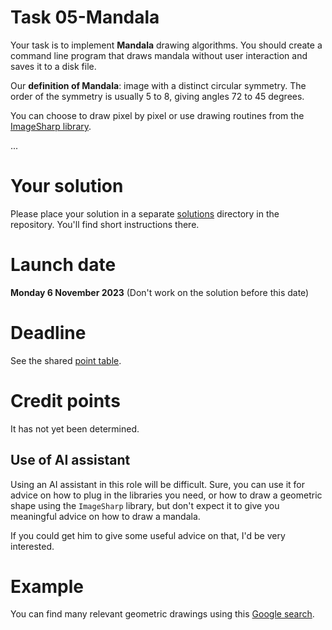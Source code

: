 # Task 05-Mandala
Your task is to implement **Mandala** drawing algorithms. You should create a command line
program that draws mandala without user interaction and saves it to a disk file.

Our **definition of Mandala**: image with a distinct circular symmetry. The order of
the symmetry is usually 5 to 8, giving angles 72 to 45 degrees.

You can choose to draw pixel by pixel or use drawing routines from the
[ImageSharp library](https://www.nuget.org/packages/SixLabors.ImageSharp/).

...

# Your solution
Please place your solution in a separate [solutions](solutions/README.md)
directory in the repository. You'll find short instructions there.

# Launch date
**Monday 6 November 2023**
(Don't work on the solution before this date)

# Deadline
See the shared [point table](https://docs.google.com/spreadsheets/d/1QLukOcSRPa5exOYW1eUfQWY2WoMjo1menbjQIU7Gvs4/edit?usp=sharing).

# Credit points
It has not yet been determined.

## Use of AI assistant
Using an AI assistant in this role will be difficult. Sure, you can use
it for advice on how to plug in the libraries you need, or how to draw
a geometric shape using the `ImageSharp` library, but don't expect it to
give you meaningful advice on how to draw a mandala.

If you could get him to give some useful advice on that, I'd be very
interested.

# Example
You can find many relevant geometric drawings using this
[Google search](https://www.google.com/search?q=mandala+image).

